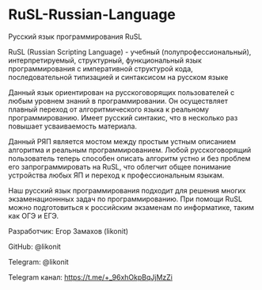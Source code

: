 # RuSL-Russian-Language
Русский язык программирования RuSL

RuSL (Russian Scripting Language) - учебный (полупрофессиональный), интерпретируемый, структурный, функциональный язык программирования с императивной структурой кода, последовательной типизацией и синтаксисом на русском языке

Данный язык ориентирован на русскоговорящих пользователей с любым уровнем знаний в программировании. Он осуществляет плавный переход от алгоритмического языка к реальному программированию. Имеет русский синтакис, что в несколько раз повышает усваиваемость материала.

Данный РЯП является мостом между простым устным описанием алгоритма и реальным программированием. Любой русскоговорящий пользователь теперь способен описать алгоритм устно и без проблем его запрограммировать на RuSL, что облегчит общее понимание устройства любых ЯП и переход к профессиональным языкам.

Наш русский язык программирования подходит для решения многих экзаменационнных задач по программированию. При помощи RuSL можно подготовиться к российским экзаменам по информатике, таким как ОГЭ и ЕГЭ.


Разработчик: Егор Замахов (likonit)

GitHub: @likonit

Telegram: @likonit

Telegram канал: https://t.me/+_96xhOkpBqJjMzZi
